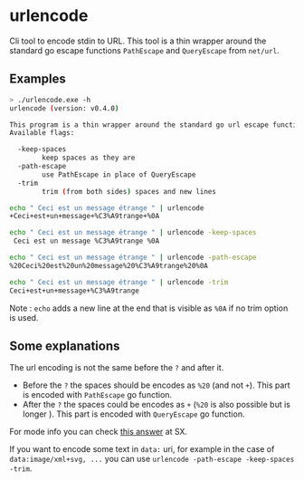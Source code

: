 # urlencode
Cli tool to encode stdin to URL.
This tool is a thin wrapper around the standard go escape functions `PathEscape` and `QueryEscape` from `net/url`.

## Examples

```bash
> ./urlencode.exe -h
urlencode (version: v0.4.0)

This program is a thin wrapper around the standard go url escape functions.
Available flags:

  -keep-spaces
        keep spaces as they are
  -path-escape
        use PathEscape in place of QueryEscape
  -trim
        trim (from both sides) spaces and new lines
```

```bash
echo " Ceci est un message étrange " | urlencode
+Ceci+est+un+message+%C3%A9trange+%0A
```

```bash
echo " Ceci est un message étrange " | urlencode -keep-spaces
 Ceci est un message %C3%A9trange %0A
```

```bash
echo " Ceci est un message étrange " | urlencode -path-escape
%20Ceci%20est%20un%20message%20%C3%A9trange%20%0A
```

```bash
echo " Ceci est un message étrange " | urlencode -trim
Ceci+est+un+message+%C3%A9trange
```

Note : `echo` adds a new line at the end that is visible as `%0A` if no trim option is used.

## Some explanations

The url encoding is not the same before the `?` and after it.

- Before the `?` the spaces should be encodes as `%20` (and not `+`). This part is encoded with `PathEscape` go function.
- After the `?` the spaces could be encodes as `+` (`%20` is also possible but is longer ). This part is encoded with `QueryEscape` go function.

For mode info you can check [this answer](https://stackoverflow.com/a/29948396) at SX.

If you want to encode some text in `data:` uri, for example in the case of `data:image/xml+svg, ...` you can use `urlencode -path-escape -keep-spaces -trim`.
